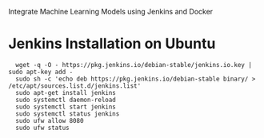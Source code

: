 Integrate Machine Learning Models using Jenkins and Docker

# Jenkins Installation on Ubuntu

```shell
  wget -q -O - https://pkg.jenkins.io/debian-stable/jenkins.io.key | sudo apt-key add -
  sudo sh -c 'echo deb https://pkg.jenkins.io/debian-stable binary/ > /etc/apt/sources.list.d/jenkins.list'
  sudo apt-get install jenkins
  sudo systemctl daemon-reload
  sudo systemctl start jenkins
  sudo systemctl status jenkins
  sudo ufw allow 8080
  sudo ufw status
```

